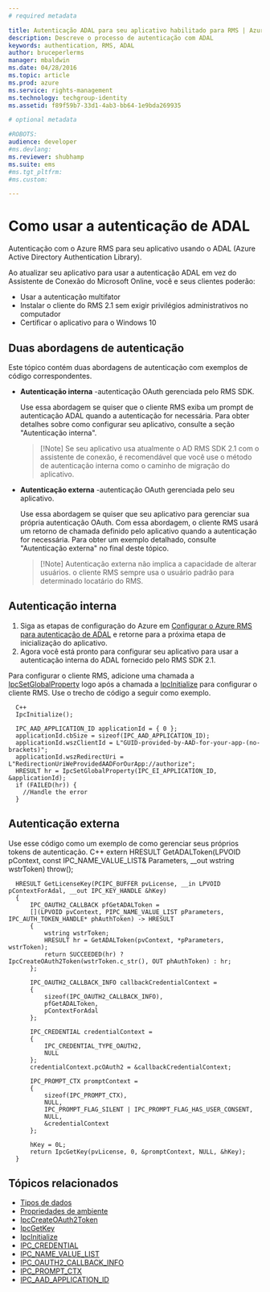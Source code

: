 ```yaml
---
# required metadata

title: Autenticação ADAL para seu aplicativo habilitado para RMS | Azure RMS
description: Descreve o processo de autenticação com ADAL
keywords: authentication, RMS, ADAL
author: bruceperlerms
manager: mbaldwin
ms.date: 04/28/2016
ms.topic: article
ms.prod: azure
ms.service: rights-management
ms.technology: techgroup-identity
ms.assetid: f89f59b7-33d1-4ab3-bb64-1e9bda269935

# optional metadata

#ROBOTS:
audience: developer
#ms.devlang:
ms.reviewer: shubhamp
ms.suite: ems
#ms.tgt_pltfrm:
#ms.custom:

---
```


# Como usar a autenticação de ADAL

Autenticação com o Azure RMS para seu aplicativo usando o ADAL (Azure Active Directory Authentication Library).

Ao atualizar seu aplicativo para usar a autenticação ADAL em vez do Assistente de Conexão do Microsoft Online, você e seus clientes poderão:

- Usar a autenticação multifator
- Instalar o cliente do RMS 2.1 sem exigir privilégios administrativos no computador
- Certificar o aplicativo para o Windows 10

## Duas abordagens de autenticação

Este tópico contém duas abordagens de autenticação com exemplos de código correspondentes.

- **Autenticação interna** -autenticação OAuth gerenciada pelo RMS SDK.

  Use essa abordagem se quiser que o cliente RMS exiba um prompt de autenticação ADAL quando a autenticação for necessária. Para obter detalhes sobre como configurar seu aplicativo, consulte a seção "Autenticação interna".

  > [!Note] Se seu aplicativo usa atualmente o AD RMS SDK 2.1 com o assistente de conexão, é recomendável que você use o método de autenticação interna como o caminho de migração do aplicativo.

- **Autenticação externa** -autenticação OAuth gerenciada pelo seu aplicativo.

  Use essa abordagem se quiser que seu aplicativo para gerenciar sua própria autenticação OAuth. Com essa abordagem, o cliente RMS usará um retorno de chamada definido pelo aplicativo quando a autenticação for necessária. Para obter um exemplo detalhado, consulte "Autenticação externa" no final deste tópico.

  > [!Note] Autenticação externa não implica a capacidade de alterar usuários. o cliente RMS sempre usa o usuário padrão para determinado locatário do RMS.

## Autenticação interna

1. Siga as etapas de configuração do Azure em [Configurar o Azure RMS para autenticação de ADAL](adal-auth.md) e retorne para a próxima etapa de inicialização do aplicativo.
2. Agora você está pronto para configurar seu aplicativo para usar a autenticação interna do ADAL fornecido pelo RMS SDK 2.1.

Para configurar o cliente RMS, adicione uma chamada a [IpcSetGlobalProperty](/rights-management/sdk/2.1/api/win/functions#msipc_ipcsetglobalproperty) logo após a chamada a [IpcInitialize](/rights-management/sdk/2.1/api/win/functions#msipc_ipcinitialize) para configurar o cliente RMS. Use o trecho de código a seguir como exemplo.

      C++
      IpcInitialize();

      IPC_AAD_APPLICATION_ID applicationId = { 0 };
      applicationId.cbSize = sizeof(IPC_AAD_APPLICATION_ID);
      applicationId.wszClientId = L"GUID-provided-by-AAD-for-your-app-(no-brackets)";
      applicationId.wszRedirectUri = L"RedirectionUriWeProvidedAADForOurApp://authorize";
      HRESULT hr = IpcSetGlobalProperty(IPC_EI_APPLICATION_ID, &applicationId);
      if (FAILED(hr)) {
        //Handle the error
      }

## Autenticação externa

Use esse código como um exemplo de como gerenciar seus próprios tokens de autenticação.
C++ extern HRESULT GetADALToken(LPVOID pContext, const IPC_NAME_VALUE_LIST& Parameters, __out wstring wstrToken) throw();

      HRESULT GetLicenseKey(PCIPC_BUFFER pvLicense, __in LPVOID pContextForAdal, __out IPC_KEY_HANDLE &hKey)
      {
          IPC_OAUTH2_CALLBACK pfGetADALToken =
          [](LPVOID pvContext, PIPC_NAME_VALUE_LIST pParameters, IPC_AUTH_TOKEN_HANDLE* phAuthToken) -> HRESULT
          {
              wstring wstrToken;
              HRESULT hr = GetADALToken(pvContext, *pParameters, wstrToken);
              return SUCCEEDED(hr) ? IpcCreateOAuth2Token(wstrToken.c_str(), OUT phAuthToken) : hr;
          };

          IPC_OAUTH2_CALLBACK_INFO callbackCredentialContext =
          {
              sizeof(IPC_OAUTH2_CALLBACK_INFO),
              pfGetADALToken,
              pContextForAdal
          };

          IPC_CREDENTIAL credentialContext =
          {
              IPC_CREDENTIAL_TYPE_OAUTH2,
              NULL
          };
          credentialContext.pcOAuth2 = &callbackCredentialContext;

          IPC_PROMPT_CTX promptContext =
          {
              sizeof(IPC_PROMPT_CTX),
              NULL,
              IPC_PROMPT_FLAG_SILENT | IPC_PROMPT_FLAG_HAS_USER_CONSENT,
              NULL,
              &credentialContext
          };

          hKey = 0L;
          return IpcGetKey(pvLicense, 0, &promptContext, NULL, &hKey);
      }

## Tópicos relacionados

* [Tipos de dados](/rights-management/sdk/2.1/api/win/datatypes)
* [Propriedades de ambiente](/rights-management/sdk/2.1/api/win/environmentproperties)
* [IpcCreateOAuth2Token](/rights-management/sdk/2.1/api/win/functions#msipc_ipccreateoauth2token)
* [IpcGetKey](/rights-management/sdk/2.1/api/win/functions#msipc_ipcgetkey)
* [IpcInitialize](/rights-management/sdk/2.1/api/win/functions#msipc_ipcinitialize)
* [IPC_CREDENTIAL](/rights-management/sdk/2.1/api/win/IPC_CREDENTIAL)
* [IPC_NAME_VALUE_LIST](/rights-management/sdk/2.1/api/win/IPC_NAME_VALUE_LIST)
* [IPC_OAUTH2_CALLBACK_INFO](/rights-management/sdk/2.1/api/win/IIPC_OAUTH2_CALLBACK_INFO)
* [IPC_PROMPT_CTX](/rights-management/sdk/2.1/api/win/IPC_PROMPT_CTX)
* [IPC_AAD_APPLICATION_ID](/rights-management/sdk/2.1/api/win/IIPC_AAD_APPLICATION_ID)


<!--HONumber=Jun16_HO2-->


